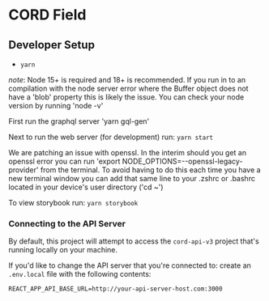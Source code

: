 # CORD Field

## Developer Setup

- `yarn`

*note*: Node 15+ is required and 18+ is recommended. If you run in to an compilation with the node server error where the Buffer object does not have a 'blob' property this is likely the issue. You can check your node version by running 'node -v'

First run the graphql server 'yarn gql-gen'

Next to run the web server (for development) run: `yarn start`

We are patching an issue with openssl. In the interim should you get an openssl error you can run 'export NODE_OPTIONS=--openssl-legacy-provider' from the terminal. To avoid having to do this each time you have a new terminal window you can add that same line to your .zshrc or .bashrc located in your device's user directory ('cd ~')

To view storybook run: `yarn storybook`

### Connecting to the API Server

By default, this project will attempt to access the `cord-api-v3` project that's running locally on your machine.

If you'd like to change the API server that you're connected to: create an `.env.local` file with the following contents:

```
REACT_APP_API_BASE_URL=http://your-api-server-host.com:3000
```
